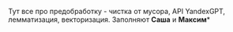 Тут все про предобработку - чистка от мусора, API YandexGPT, лемматизация, векторизация. Заполняют **Саша** и **Максим***
